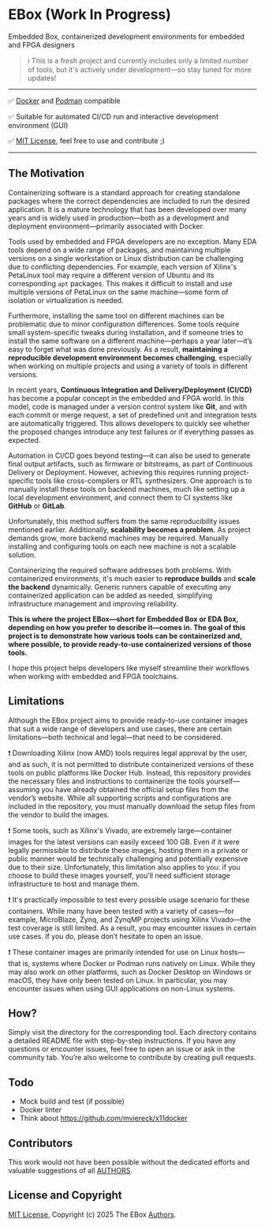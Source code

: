 # EBox (Work In Progress)

Embedded Box, containerized development environments for embedded and FPGA
designers

> ℹ️ This is a fresh project and currently includes only a limited number of
> tools, but it's actively under development—so stay tuned for more updates!

---

✅ [Docker](https://www.docker.com/) and [Podman](https://podman.io/) compatible

✅ Suitable for automated CI/CD run and interactive development environment (GUI)

✅ [MIT License](https://opensource.org/license/mit), feel free to use and
contribute ;)

---

## The Motivation

Containerizing software is a standard approach for creating standalone packages
where the correct dependencies are included to run the desired application. It
is a mature technology that has been developed over many years and is widely
used in production—both as a development and deployment environment—primarily
associated with Docker.

Tools used by embedded and FPGA developers are no exception. Many EDA tools
depend on a wide range of packages, and maintaining multiple versions on a
single workstation or Linux distribution can be challenging due to conflicting
dependencies. For example, each version of Xilinx's PetaLinux tool may require a
different version of Ubuntu and its corresponding `apt` packages. This makes it
difficult to install and use multiple versions of PetaLinux on the same
machine—some form of isolation or virtualization is needed.

Furthermore, installing the same tool on different machines can be problematic
due to minor configuration differences. Some tools require small system-specific
tweaks during installation, and if someone tries to install the same software on
a different machine—perhaps a year later—it’s easy to forget what was done
previously. As a result, **maintaining a reproducible development environment
becomes challenging**, especially when working on multiple projects and using a
variety of tools in different versions.

In recent years, **Continuous Integration and Delivery/Deployment (CI/CD)** has
become a popular concept in the embedded and FPGA world. In this model, code is
managed under a version control system like **Git**, and with each commit or
merge request, a set of predefined unit and integration tests are automatically
triggered. This allows developers to quickly see whether the proposed changes
introduce any test failures or if everything passes as expected.

Automation in CI/CD goes beyond testing—it can also be used to generate final
output artifacts, such as firmware or bitstreams, as part of Continuous Delivery
or Deployment. However, achieving this requires running project-specific tools
like cross-compilers or RTL synthesizers. One approach is to manually install
these tools on backend machines, much like setting up a local development
environment, and connect them to CI systems like **GitHub** or **GitLab**.

Unfortunately, this method suffers from the same reproducibility issues
mentioned earlier. Additionally, **scalability becomes a problem.** As project
demands grow, more backend machines may be required. Manually installing and
configuring tools on each new machine is not a scalable solution.

Containerizing the required software addresses both problems. With containerized
environments, it's much easier to **reproduce builds** and **scale the backend**
dynamically. Generic runners capable of executing any containerized application
can be added as needed, simplifying infrastructure management and improving
reliability.

**This is where the project EBox—short for Embedded Box or EDA Box, depending on
how you prefer to describe it—comes in. The goal of this project is to
demonstrate how various tools can be containerized and, where possible, to
provide ready-to-use containerized versions of those tools.**

I hope this project helps developers like myself streamline their workflows when
working with embedded and FPGA toolchains.

## Limitations

Although the EBox project aims to provide ready-to-use container images that
suit a wide range of developers and use cases, there are certain
limitations—both technical and legal—that need to be considered.

❗ Downloading Xilinx (now AMD) tools requires legal approval by the user, and as
such, it is not permitted to distribute containerized versions of these tools on
public platforms like Docker Hub. Instead, this repository provides the
necessary files and instructions to containerize the tools yourself—assuming you
have already obtained the official setup files from the vendor’s website. While
all supporting scripts and configurations are included in the repository, you
must manually download the setup files from the vendor to build the images.

❗ Some tools, such as Xilinx's Vivado, are extremely large—container images for
the latest versions can easily exceed 100 GB. Even if it were legally
permissible to distribute these images, hosting them in a private or public
manner would be technically challenging and potentially expensive due to their
size. Unfortunately, this limitation also applies to you: if you choose to build
these images yourself, you'll need sufficient storage infrastructure to host and
manage them.

❗ It's practically impossible to test every possible usage scenario for these
containers. While many have been tested with a variety of cases—for example,
MicroBlaze, Zynq, and ZynqMP projects using Xilinx Vivado—the test coverage is
still limited. As a result, you may encounter issues in certain use cases. If
you do, please don’t hesitate to open an issue.

❗ These container images are primarily intended for use on Linux hosts—that is,
systems where Docker or Podman runs natively on Linux. While they may also work
on other platforms, such as Docker Desktop on Windows or macOS, they have only
been tested on Linux. In particular, you may encounter issues when using GUI
applications on non-Linux systems.

## How?

Simply visit the directory for the corresponding tool. Each directory contains a
detailed README file with step-by-step instructions. If you have any questions
or encounter issues, feel free to open an issue or ask in the community tab.
You’re also welcome to contribute by creating pull requests.

## Todo

- Mock build and test (if possible)
- Docker linter
- Think about <https://github.com/mviereck/x11docker>

## Contributors

This work would not have been possible without the dedicated efforts and
valuable suggestions of all [AUTHORS](AUTHORS).

## License and Copyright

[MIT License](LICENSE), Copyright (c) 2025 The EBox [Authors](AUTHORS).
